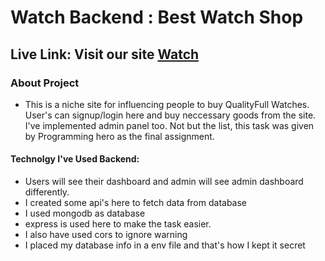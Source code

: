 # Watch Backend : Best Watch Shop

## Live Link: Visit our site  [Watch](https://lit-wildwood-13814.herokuapp.com/)


### About Project 
   - This is a niche site for influencing people to buy QualityFull Watches. User's can signup/login here and buy neccessary goods from the site. I've implemented admin panel too. Not but the list, this task was given by Programming hero as the final assignment.


#### Technolgy I've Used Backend: 
- Users will see their dashboard and admin will see admin dashboard differently.
- I created some api's here to fetch data from database
- I used mongodb as database
- express is used here to make the task easier.
- I also have used cors to ignore warning
- I placed my database info in a env file and that's how I kept it secret